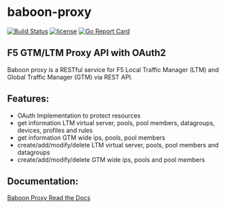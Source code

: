 # baboon-proxy
[![Build Status](https://travis-ci.org/zalando-techmonkeys/baboon-proxy.svg?branch=master)](https://travis-ci.org/zalando-techmonkeys/baboon-proxy)
[![license](http://img.shields.io/badge/license-MIT-yellow.svg?style=flat)](https://raw.githubusercontent.com/zalando-techmonkeys/baboon-proxy/master/LICENSE)
[![Go Report Card](http://goreportcard.com/badge/zalando-techmonkeys/baboon-proxy)](http://goreportcard.com/report/zalando-techmonkeys/baboon-proxy)

## F5 GTM/LTM Proxy API with OAuth2

Baboon proxy is a RESTful service for F5 Local Traffic Manager (LTM) and Global Traffic Manager (GTM) via REST API.

## Features:

- OAuth Implementation to protect resources
- get information LTM virtual server, pools, pool members, datagroups, devices, profiles and rules
- get information GTM wide ips, pools, pool members
- create/add/modify/delete LTM virtual server, pools, pool members and datagroups
- create/add/modify/delete GTM wide ips, pools and pool members

## Documentation:

[Baboon Proxy Read the Docs](https://techmonkeys.readthedocs.org/en/latest/baboon-proxy/index.html)
